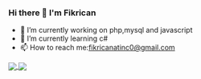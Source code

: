 ### Hi there 👋 I'm Fikrican

- 🔭 I’m currently working on php,mysql and javascript
- 🌱 I’m currently learning c#
- 📫 How to reach me:fikricanatinc0@gmail.com

<a href="https://github.com/anuraghazra/github-readme-stats">
  <img align="center" src="https://github-readme-stats.vercel.app/api?username=fatinc&show_icons=true&theme=transparent" />
</a>
<a href="https://github.com/anuraghazra/convoychat">
  <img align="center" src="https://github-readme-stats.vercel.app/api/pin/?username=anuraghazra&repo=convoychat" />
</a>
